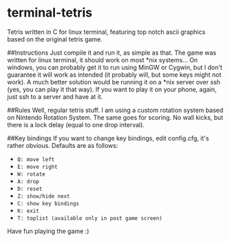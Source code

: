 # terminal-tetris
Tetris written in C for linux terminal, featuring top notch ascii graphics based on the original tetris game.

##Instructions
Just compile it and run it, as simple as that. The game was written for linux terminal, it should work on most \*nix systems... On windows, you can probably get it to run using MinGW or Cygwin, but I don't guarantee it will work as intended (it probably will, but some keys might not work). A much better solution would be running it on a \*nix server over ssh (yes, you can play it that way). If you want to play it on your phone, again, just ssh to a server and have at it.

##Rules
Well, regular tetris stuff. I am using a custom rotation system based on Nintendo Rotation System. The same goes for scoring. No wall kicks, but there is a lock delay (equal to one drop interval).

##Key bindings
If you want to change key bindings, edit config.cfg, it's rather obvious.
Defaults are as follows:

* `Q: move left`
* `E: move right`
* `W: rotate`
* `A: drop`
* `D: reset`
* `Z: show/hide next`
* `C: show key bindings`
* `K: exit`
* `T: toplist (available only in post game screen)`

Have fun playing the game :)
